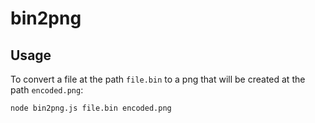 # bin2png

## Usage

To convert a file at the path `file.bin` to a png that will be created at the path `encoded.png`:

```
node bin2png.js file.bin encoded.png
```